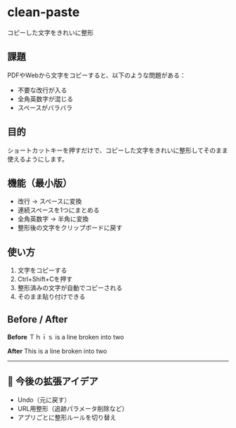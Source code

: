 # clean-paste
コピーした文字をきれいに整形

## 課題
PDFやWebから文字をコピーすると、以下のような問題がある：
- 不要な改行が入る
- 全角英数字が混じる
- スペースがバラバラ

## 目的
ショートカットキーを押すだけで、コピーした文字をきれいに整形してそのまま使えるようにします。

## 機能（最小版）
- 改行 → スペースに変換  
- 連続スペースを1つにまとめる  
- 全角英数字 → 半角に変換  
- 整形後の文字をクリップボードに戻す  

## 使い方
1. 文字をコピーする  
2. Ctrl+Shift+Cを押す  
3. 整形済みの文字が自動でコピーされる  
4. そのまま貼り付けできる  

## Before / After

**Before**
Ｔｈｉｓ is a
line broken
into two

**After**
This is a line broken into two

---

## 🔮 今後の拡張アイデア
- Undo（元に戻す）
- URL用整形（追跡パラメータ削除など）
- アプリごとに整形ルールを切り替え
